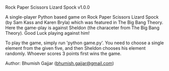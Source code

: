 Rock Paper Scissors Lizard Spock v1.0.0

A single-player Python based game on Rock Paper Scissors Lizard Spock (by Sam Kass and Karen Bryla) which was featured in The Big Bang Theory. Here the game-play is against Sheldon (the characeter from  The Big Bang Theory). Good Luck playing against him!

To play the game, simply run 'python game.py'. You need to choose a single element from the given five, and then Sheldon chooses his element randomly. Whoever scores 3 points first wins the game.

Author: Bhumish Gajjar (bhumish.gajjar@gmail.com)
